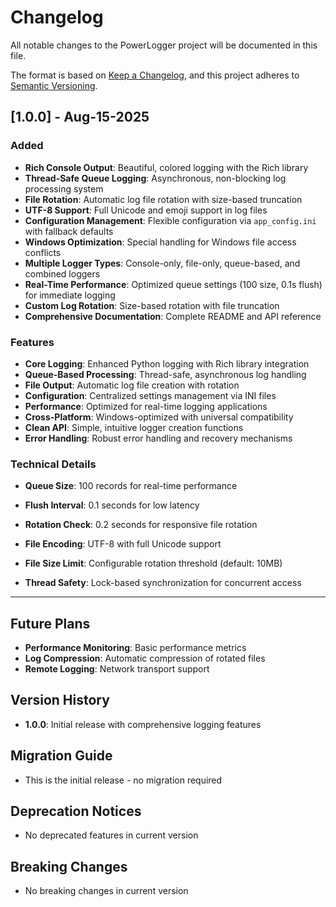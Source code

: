 # Changelog

All notable changes to the PowerLogger project will be documented in this file.

The format is based on [Keep a Changelog](https://keepachangelog.com/en/1.0.0/),
and this project adheres to [Semantic Versioning](https://semver.org/spec/v2.0.0.html).

## [1.0.0] - Aug-15-2025

### Added
- **Rich Console Output**: Beautiful, colored logging with the Rich library
- **Thread-Safe Queue Logging**: Asynchronous, non-blocking log processing system
- **File Rotation**: Automatic log file rotation with size-based truncation
- **UTF-8 Support**: Full Unicode and emoji support in log files
- **Configuration Management**: Flexible configuration via `app_config.ini` with fallback defaults
- **Windows Optimization**: Special handling for Windows file access conflicts
- **Multiple Logger Types**: Console-only, file-only, queue-based, and combined loggers
- **Real-Time Performance**: Optimized queue settings (100 size, 0.1s flush) for immediate logging
- **Custom Log Rotation**: Size-based rotation with file truncation
- **Comprehensive Documentation**: Complete README and API reference

### Features
- **Core Logging**: Enhanced Python logging with Rich library integration
- **Queue-Based Processing**: Thread-safe, asynchronous log handling
- **File Output**: Automatic log file creation with rotation
- **Configuration**: Centralized settings management via INI files
- **Performance**: Optimized for real-time logging applications
- **Cross-Platform**: Windows-optimized with universal compatibility
- **Clean API**: Simple, intuitive logger creation functions
- **Error Handling**: Robust error handling and recovery mechanisms

### Technical Details
- **Queue Size**: 100 records for real-time performance
- **Flush Interval**: 0.1 seconds for low latency
- **Rotation Check**: 0.2 seconds for responsive file rotation
- **File Encoding**: UTF-8 with full Unicode support

- **File Size Limit**: Configurable rotation threshold (default: 10MB)
- **Thread Safety**: Lock-based synchronization for concurrent access

---

## Future Plans

- **Performance Monitoring**: Basic performance metrics
- **Log Compression**: Automatic compression of rotated files
- **Remote Logging**: Network transport support

## Version History

- **1.0.0**: Initial release with comprehensive logging features

## Migration Guide

- This is the initial release - no migration required

## Deprecation Notices

- No deprecated features in current version

## Breaking Changes

- No breaking changes in current version

